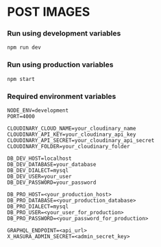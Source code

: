 # POST IMAGES

### Run using development variables

```npm run dev```

### Run using production variables

```npm start```

### Required environment variables

```
NODE_ENV=development
PORT=4000

CLOUDINARY_CLOUD_NAME=your_cloudinary_name
CLOUDINARY_API_KEY=your_cloudinary_api_key
CLOUDINARY_API_SECRET=your_cloudinary_api_secret
CLOUDINARY_FOLDER=your_cloudinary_folder

DB_DEV_HOST=localhost
DB_DEV_DATABASE=your_database
DB_DEV_DIALECT=mysql
DB_DEV_USER=your_user
DB_DEV_PASSWORD=your_password

DB_PRO_HOST=<your_production_host>
DB_PRO_DATABASE=<your_production_database>
DB_PRO_DIALECT=mysql
DB_PRO_USER=<your_user_for_production>
DB_PRO_PASSWORD=<your_password_for_production>

GRAPHQL_ENDPOINT=<api_url>
X_HASURA_ADMIN_SECRET=<admin_secret_key>
```
